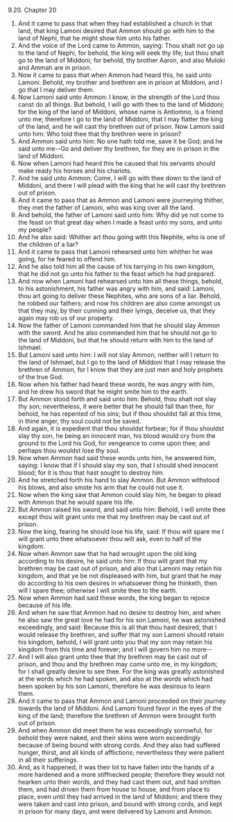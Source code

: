 9.20. Chapter 20
1. And it came to pass that when they had established a church in that land, that king Lamoni desired that Ammon should go with him to the land of Nephi, that he might show him unto his father.
2. And the voice of the Lord came to Ammon, saying: Thou shalt not go up to the land of Nephi, for behold, the king will seek thy life; but thou shalt go to the land of Middoni; for behold, thy brother Aaron, and also Muloki and Ammah are in prison.
3. Now it came to pass that when Ammon had heard this, he said unto Lamoni: Behold, my brother and brethren are in prison at Middoni, and I go that I may deliver them.
4. Now Lamoni said unto Ammon: I know, in the strength of the Lord thou canst do all things. But behold, I will go with thee to the land of Middoni; for the king of the land of Middoni, whose name is Antiomno, is a friend unto me; therefore I go to the land of Middoni, that I may flatter the king of the land, and he will cast thy brethren out of prison. Now Lamoni said unto him: Who told thee that thy brethren were in prison?
5. And Ammon said unto him: No one hath told me, save it be God; and he said unto me--Go and deliver thy brethren, for they are in prison in the land of Middoni.
6. Now when Lamoni had heard this he caused that his servants should make ready his horses and his chariots.
7. And he said unto Ammon: Come, I will go with thee down to the land of Middoni, and there I will plead with the king that he will cast thy brethren out of prison.
8. And it came to pass that as Ammon and Lamoni were journeying thither, they met the father of Lamoni, who was king over all the land.
9. And behold, the father of Lamoni said unto him: Why did ye not come to the feast on that great day when I made a feast unto my sons, and unto my people?
10. And he also said: Whither art thou going with this Nephite, who is one of the children of a liar?
11. And it came to pass that Lamoni rehearsed unto him whither he was going, for he feared to offend him.
12. And he also told him all the cause of his tarrying in his own kingdom, that he did not go unto his father to the feast which he had prepared.
13. And now when Lamoni had rehearsed unto him all these things, behold, to his astonishment, his father was angry with him, and said: Lamoni, thou art going to deliver these Nephites, who are sons of a liar. Behold, he robbed our fathers; and now his children are also come amongst us that they may, by their cunning and their lyings, deceive us, that they again may rob us of our property.
14. Now the father of Lamoni commanded him that he should slay Ammon with the sword. And he also commanded him that he should not go to the land of Middoni, but that he should return with him to the land of Ishmael.
15. But Lamoni said unto him: I will not slay Ammon, neither will I return to the land of Ishmael, but I go to the land of Middoni that I may release the brethren of Ammon, for I know that they are just men and holy prophets of the true God.
16. Now when his father had heard these words, he was angry with him, and he drew his sword that he might smite him to the earth.
17. But Ammon stood forth and said unto him: Behold, thou shalt not slay thy son; nevertheless, it were better that he should fall than thee, for behold, he has repented of his sins; but if thou shouldst fall at this time, in thine anger, thy soul could not be saved.
18. And again, it is expedient that thou shouldst forbear; for if thou shouldst slay thy son, he being an innocent man, his blood would cry from the ground to the Lord his God, for vengeance to come upon thee; and perhaps thou wouldst lose thy soul.
19. Now when Ammon had said these words unto him, he answered him, saying: I know that if I should slay my son, that I should shed innocent blood; for it is thou that hast sought to destroy him.
20. And he stretched forth his hand to slay Ammon. But Ammon withstood his blows, and also smote his arm that he could not use it.
21. Now when the king saw that Ammon could slay him, he began to plead with Ammon that he would spare his life.
22. But Ammon raised his sword, and said unto him: Behold, I will smite thee except thou wilt grant unto me that my brethren may be cast out of prison.
23. Now the king, fearing he should lose his life, said: If thou wilt spare me I will grant unto thee whatsoever thou wilt ask, even to half of the kingdom.
24. Now when Ammon saw that he had wrought upon the old king according to his desire, he said unto him: If thou wilt grant that my brethren may be cast out of prison, and also that Lamoni may retain his kingdom, and that ye be not displeased with him, but grant that he may do according to his own desires in whatsoever thing he thinketh, then will I spare thee; otherwise I will smite thee to the earth.
25. Now when Ammon had said these words, the king began to rejoice because of his life.
26. And when he saw that Ammon had no desire to destroy him, and when he also saw the great love he had for his son Lamoni, he was astonished exceedingly, and said: Because this is all that thou hast desired, that I would release thy brethren, and suffer that my son Lamoni should retain his kingdom, behold, I will grant unto you that my son may retain his kingdom from this time and forever; and I will govern him no more--
27. And I will also grant unto thee that thy brethren may be cast out of prison, and thou and thy brethren may come unto me, in my kingdom; for I shall greatly desire to see thee. For the king was greatly astonished at the words which he had spoken, and also at the words which had been spoken by his son Lamoni, therefore he was desirous to learn them.
28. And it came to pass that Ammon and Lamoni proceeded on their journey towards the land of Middoni. And Lamoni found favor in the eyes of the king of the land; therefore the brethren of Ammon were brought forth out of prison.
29. And when Ammon did meet them he was exceedingly sorrowful, for behold they were naked, and their skins were worn exceedingly because of being bound with strong cords. And they also had suffered hunger, thirst, and all kinds of afflictions; nevertheless they were patient in all their sufferings.
30. And, as it happened, it was their lot to have fallen into the hands of a more hardened and a more stiffnecked people; therefore they would not hearken unto their words, and they had cast them out, and had smitten them, and had driven them from house to house, and from place to place, even until they had arrived in the land of Middoni; and there they were taken and cast into prison, and bound with strong cords, and kept in prison for many days, and were delivered by Lamoni and Ammon.

